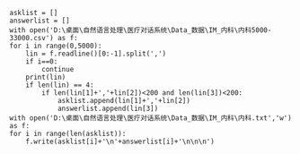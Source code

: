     asklist = []
    answerlist = []
    with open('D:\桌面\自然语言处理\医疗对话系统\Data_数据\IM_内科\内科5000-33000.csv') as f:
    for i in range(0,5000):
        lin = f.readline()[0:-1].split(',')
        if i==0:
            continue        
        print(lin)
        if len(lin) == 4:
            if len(lin[1]+','+lin[2])<200 and len(lin[3])<200:
                asklist.append(lin[1]+','+lin[2])
                answerlist.append(lin[3])
    with open('D:\桌面\自然语言处理\医疗对话系统\Data_数据\IM_内科\内科.txt','w') as f:
    for i in range(len(asklist)):
        f.write(asklist[i]+'\n'+answerlist[i]+'\n\n\n')
    
